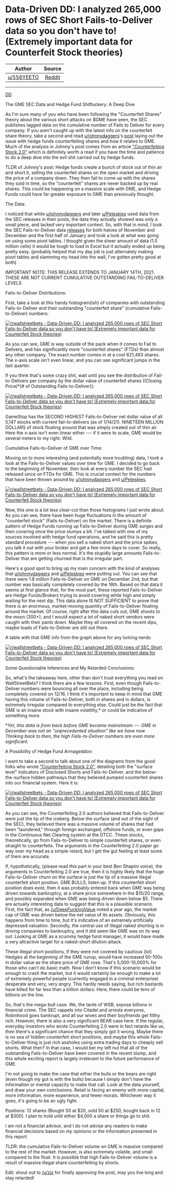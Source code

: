 Data-Driven DD: I analyzed 265,000 rows of SEC Short Fails-to-Deliver data so you don't have to! (Extremely important data for Counterfeit Stock theories)
==========================================================================================================================================================

| Author       | Source       | 
| :-------------: |:-------------:|
|  [u/556YEETO](https://www.reddit.com/user/556YEETO/) | [Reddit](https://www.reddit.com/r/wallstreetbets/comments/lb8hjc/datadriven_dd_i_analyzed_265000_rows_of_sec_short/) | 

---

[DD](https://www.reddit.com/r/wallstreetbets/search?q=flair_name%3A%22DD%22&restrict_sr=1)

The GME SEC Data and Hedge Fund Shitfuckery: A Deep Dive

As I'm sure many of you who have been following the "Counterfeit Shares" theory about the various short attacks on $GME have seen, the SEC publishes lagged data on the cumulative number of Fails to Deliver for every company. If you aren't caught up with the latest info on the counterfeit share theory, take a second and read [u/johnnydaggers](https://www.reddit.com/user/johnnydaggers/)'s [post](<https://www.reddit.com/r/wallstreetbets/comments/l97ykd/the_real_reason_wall_street_is_terrified_of_the/>) laying out the issue with hedge funds counterfeiting shares and how it relates to GME. Much of the analysis in Johnny's post comes from an article ["Counterfeiting Stock 2.0"](<http://counterfeitingstock.com/CS2.0/CounterfeitingStock.html>) which is definitely worth a read if you have the time and patience to do a deep dive into the evil shit carried out by hedge funds.

TLDR of Johnny's post: Hedge funds create a bunch of stock out of thin air and short it, selling the counterfeit shares on the open market and driving the price of a company down. They then fail to come up with the shares they sold in time, so the "counterfeit" shares are never backed up by real shares. This could be happening on a massive scale with GME, and Hedge Funds could have far greater exposure to GME than previously thought.

The Data:

I noticed that while [u/johnnydaggers](https://www.reddit.com/user/johnnydaggers/) and later [u/Peteskies](https://www.reddit.com/user/Peteskies/) used data from the SEC releases in their posts, the data they actually showed was only a small piece, and lacked very important context. So, with that in mind, I took the SEC Fails-to-Deliver data [releases](<https://www.sec.gov/data/foiadocsfailsdatahtm>) for both halves of November and December and the first half of January and took a look at what was going on using some pivot tables. I thought given the sheer amount of data (1.5 million cells) it would be tough to load in Excel but it actually ended up being pretty easy. (probably helped that my day job is just alternately making pivot tables and slamming my head into the wall, I've gotten pretty good at both)

IMPORTANT NOTE: THIS RELEASE EXTENDS TO JANUARY 14TH, 2021. THESE ARE NOT CURRENT CUMULATIVE OUTSTANDING FAIL-TO-DELIVER LEVELS

Fails-to-Deliver Distributions:

First, take a look at this handy histogram(ish) of companies with outstanding Fails-to-Deliver and their outstanding "counterfeit share" (cumulative Fails-to-Deliver) numbers:

[![r/wallstreetbets - Data-Driven DD: I analyzed 265,000 rows of SEC Short Fails-to-Deliver data so you don't have to! (Extremely important data for Counterfeit Stock theories)](https://preview.redd.it/6dmfpfql47f61.png?width=1440&format=png&auto=webp&s=bf38fea8f5de2e45b36b48853f4d7afaca8f6c28)](https://preview.redd.it/6dmfpfql47f61.png?width=1440&format=png&auto=webp&s=bf38fea8f5de2e45b36b48853f4d7afaca8f6c28)

As you can see, GME is way outside of the pack when it comes to Fail to Delivers, and has significantly more "counterfeit shares" (FTDs) than almost any other company. The exact number comes in at a cool 621,483 shares. The x-axis scale isn't even linear, and you can see significant jumps in the last quarter.

If you think that's some crazy shit, wait until you see the distribution of Fail-to-Delivers per company by the dollar value of counterfeit shares ((Closing Price)*(# of Outstanding Fails-to-Deliver)):

[![r/wallstreetbets - Data-Driven DD: I analyzed 265,000 rows of SEC Short Fails-to-Deliver data so you don't have to! (Extremely important data for Counterfeit Stock theories)](https://preview.redd.it/024mdiv147f61.png?width=1616&format=png&auto=webp&s=270fc53a5455994545a864e8b8e9c304b0e57b5c)](https://preview.redd.it/024mdiv147f61.png?width=1616&format=png&auto=webp&s=270fc53a5455994545a864e8b8e9c304b0e57b5c)

GameStop has the SECOND HIGHEST Fails-to-Deliver net dollar value of all 5,147 stocks with current fail-to-delivers (as of 1/14/21). NINETEEN MILLION DOLLARS of stock floating around that was simply created out of thin air. Here the x-axis isn't even linear either --- if it were to scale, GME would be several meters to my right. Wild.

Cumulative Fails-to-Deliver of GME over Time:

Moving on to more interesting (and potentially more troubling) data, I took a look at the Fails-to-Deliver values over time for GME. I decided to go back to the beginning of November, then look at every number the SEC had released since on FTDs for GME. This is crucial context for the numbers that have been thrown around by [u/johnnydaggers](https://www.reddit.com/user/johnnydaggers/) and [u/Peteskies](https://www.reddit.com/user/Peteskies/).

[![r/wallstreetbets - Data-Driven DD: I analyzed 265,000 rows of SEC Short Fails-to-Deliver data so you don't have to! (Extremely important data for Counterfeit Stock theories)](https://preview.redd.it/myt4zxy347f61.png?width=1328&format=png&auto=webp&s=603b5d5f0a623dc0dc9ef0df1f3da05e7361340f)](https://preview.redd.it/myt4zxy347f61.png?width=1328&format=png&auto=webp&s=603b5d5f0a623dc0dc9ef0df1f3da05e7361340f)

Now, this one is a lot less clear-cut than those histograms I just wrote about. As you can see, there have been huge fluctuations in the amount of "counterfeit stock" (Fails-to-Deliver) on the market. There is a definite pattern of Hedge Funds running up Fails-to-Deliver during GME surges and then covering once the price slumps a bit. I've talked with one of my sources involved with hedge fund operations, and he said this is pretty standard procedure --- when you sell a naked short and the price spikes, you talk it out with your broker and get a few more days to cover. So really, this pattern is more or less normal. It's the stupidly large amounts Fails-to-Deliver that are getting churned that is the irregular part.

Here's a good spot to bring up my main concern with the kind of analyses that [u/johnnydaggers](https://www.reddit.com/user/johnnydaggers/) and [u/Peteskies](https://www.reddit.com/user/Peteskies/) were putting out. You can see that there were 1.8 million Fails-to-Deliver on GME on December 2nd, but that number was basically completely covered by the 16th. Based on that data it seems at first glance that, for the most part, these reported Fails-to-Deliver are Hedge Funds/Brokers trying to avoid covering while high and simply waiting for the next dip. This data alone IS NOT SUFFICIENT to prove that there is an enormous, market-moving quantity of Fails-to-Deliver floating around the market. Of course, right after this data cuts out, GME shoots to the moon (300+), and I would expect a lot of naked short vendors were caught with their pants down. Maybe they all covered on the recent dips, maybe loads of Fails-to-Deliver are still out there.

A table with that GME info from the graph above for any lurking nerds:

[![r/wallstreetbets - Data-Driven DD: I analyzed 265,000 rows of SEC Short Fails-to-Deliver data so you don't have to! (Extremely important data for Counterfeit Stock theories)](https://preview.redd.it/0pj2hh0647f61.png?width=1090&format=png&auto=webp&s=dcf2d64f6777218dece7735075b779fb51e28cca)](https://preview.redd.it/0pj2hh0647f61.png?width=1090&format=png&auto=webp&s=dcf2d64f6777218dece7735075b779fb51e28cca)

Some Questionable Inferences and My Retarded Conclusions:

So, what's the takeaway here, other than don't trust everything you read on WallStreetBets? I think there are a few lessons. First, even though Fails-to-Deliver numbers were bouncing all over the place, including being completely covered on 12/16, I think it's important to keep in mind that GME having this volume of Fails-to-Deliver, both in shares and in dollars, is extremely irregular compared to everything else. Could just be the fact that GME is an insane stock with insane volatility,* or could be indicative of something more.

**Yet, this data is from back before GME became mainstream --- GME in December was not an "unprecedented situation" like we have now. Thinking back to then, the high Fails-to-Deliver numbers are even more significant.*

A Possibility of Hedge Fund Armageddon:

I want to take a second to talk about one of the diagrams from the good folks who wrote ["Counterfeiting Stock 2.0"](<http://counterfeitingstock.com/CS2.0/CounterfeitingStock.html>), detailing both the "surface level" indicators of Disclosed Shorts and Fails-to-Deliver, and the below-the-surface hidden pathways that they believed pumped counterfeit shares into our financial system. Here it is:

[![r/wallstreetbets - Data-Driven DD: I analyzed 265,000 rows of SEC Short Fails-to-Deliver data so you don't have to! (Extremely important data for Counterfeit Stock theories)](https://preview.redd.it/v3io9bj847f61.jpg?width=1086&format=pjpg&auto=webp&s=21d67bbec3d7d4e3b2012b3d51cdaf462ae3318d)](https://preview.redd.it/v3io9bj847f61.jpg?width=1086&format=pjpg&auto=webp&s=21d67bbec3d7d4e3b2012b3d51cdaf462ae3318d)

As you can see, the Counterfeiting 2.0 authors believed that Fails-to-Deliver were just the tip of the iceberg. Below the surface (and out of the sight of the SEC), they believed there was a massive volume of shares that had been "laundered," through foreign exchanged, offshore funds, or even gaps in the Continuous Net Clearing system at the DTCC. These stocks, theoretically, go from Fails-to-Deliver to simple counterfeit shares, or even straight to counterfeits. The arguments in the Counterfeiting 2.0 paper go way over my head as a simple retard, but I get the gut feeling at least some of them are accurate.

If, hypothetically, (please read this part in your best Ben Shapiro voice), the arguments in Counterfeiting 2.0 are true, then it is highly likely that the huge Fails-to-Deliver churn on the surface is just the tip of a massive illegal counterfeit short position. GME BULLS, listen up. If this counterfeit short position does exist, then it was probably entered back when GME was being driven towards bankruptcy, at a share price somewhere in the $15/20 range, and possibly expanded when GME was being driven down below $5. There are actually interesting data to suggest that this is a plausible scenario. First, the fact that, as [/u/DeepFuckingValue](https://www.reddit.com/u/DeepFuckingValue/) noted a year ago, the market cap of GME was driven below the net value of its assets. Obviously, this happens from time to time, but it's indicative of an extremely artificially depressed valuation. Secondly, the central use of illegal naked shorting is in driving companies to bankruptcy, and it did seem like GME was on its way out. Looking at GME as a scummy hedge fund manager, it would have made a very attractive target for a naked-short dilution attack.

These illegal short positions, if they were not covered by cautious (lol) Hedgies at the beginning of the GME runup, would have increased 50-100x in dollar value as the share price of GME rose. That's 5,000-10,000% for those who can't do basic math. Now I don't know if this scenario would be enough to crash the market, but it would certainly be enough to make a lot of extremely powerful people (currently engaged in a criminal enterprise) desperate and very, very angry. This hardly needs saying, but rich bastards have killed for far less than a billion dollars. Here, there could be tens of billions on the line.

So, that's the mega-bull case. We, the tards of WSB, expose billions in financial crime. The SEC rappels into Citadel and arrests everyone, Robinhood goes bankrupt, and all our wives and their boyfriends get filthy rich. However, there is also a very significant BEAR case here. If the regular, everyday investors who wrote Counterfeiting 2.0 were in fact retards like us, then there's a significant chance that they simply got it wrong. Maybe there is no sea of hidden counterfeit short positions, and maybe this whole Fails-to-Deliver thing is just rich assholes using extra trading days to cheaply sell shorts. What then? In that case, I would bet my left nut that all of the outstanding Fails-to-Deliver have been covered in the recent slump, and this whole exciting report is largely irrelevant to the future performance of GME.

I'm not going to make the case that either the bulls or the bears are right (even though my gut is with the bulls) because I simply don't have the information or mental capacity to make that call. Look at the data yourself, and draw your own conclusions. Retail is facing an enemy with more capital, more information, more experience, and fewer morals. Whichever way it goes, it's going to be an ugly fight.

Positions: 12 shares (Bought 50 at $20, sold 50 at $250, bought back in 12 at $300). I plan to hold until either $4,000 a share or things go to shit.

I am not a financial advisor, and I do not advise any readers to make financial decisions based on my opinions or the information presented in this report.

TLDR: the cumulative Fails-to-Deliver volume on GME is massive compared to the rest of the market. However, is also extremely volatile, and small compared to the float. It is possible that high Fails-to-Deliver volume is a result of massive illegal share counterfeiting by shorts.

Edit: shout out to [/u/zjz](https://www.reddit.com/u/zjz/) for finally approving the post, may you live long and stay retarded!
